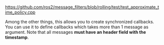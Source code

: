 https://github.com/ros2/message_filters/blob/rolling/test/test_approximate_time_policy.cpp  

Among the other things, this allows you to create synchronized callbacks.  
You can use it to define callbacks which takes more than 1 message as argument. Note that all messages **must have an header field with the timestamp**.
